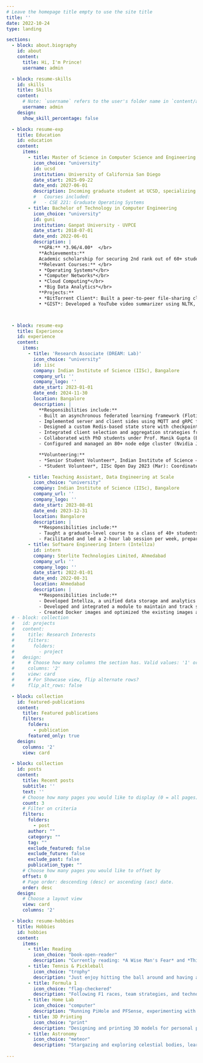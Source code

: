 ```yaml
---
# Leave the homepage title empty to use the site title
title: ''
date: 2022-10-24
type: landing

sections:
  - block: about.biography
    id: about
    content:
      title: Hi, I'm Prince!
      username: admin

  - block: resume-skills
    id: skills
    title: Skills
    content:
      # Note: `username` refers to the user's folder name in `content/authors/`
      username: admin
    design:
      show_skill_percentage: false

  - block: resume-exp
    title: Education
    id: education
    content:
      items:
        - title: Master of Science in Computer Science and Engineering
          icon_choice: "university"
          id: ucsd
          institution: University of California San Diego
          date_start: 2025-09-22
          date_end: 2027-06-01
          description: Incoming graduate student at UCSD, specializing in **Distributed Systems**
          #   Courses included:
          #   - CSE 221: Graduate Operating Systems
        - title: Bachelor of Technology in Computer Engineering
          icon_choice: "university"
          id: guni
          institution: Ganpat University - UVPCE
          date_start: 2018-07-01
          date_end: 2022-06-01
          description: |
            **GPA:** *3.96/4.00*  </br>
            **Achievements:**
            Academic scholarship for securing 2nd rank out of 60+ students  
            **Relevant Courses:** </br>
            • *Operating Systems*</br> 
            • *Computer Networks*</br>
            • *Cloud Computing*</br>
            • *Big Data Analytics*</br>
            **Projects:**  
            • *BitTorrent Client*: Built a peer-to-peer file-sharing client using Python’s AsyncIO and BitTorrent protocol with a custom Bencode parser  
            • *GIST*: Developed a YouTube video summarizer using NLTK, BART model, SQLite, and Tkinter



  - block: resume-exp
    title: Experience
    id: experience
    content:
      items:
        - title: 'Research Associate (DREAM: Lab)'
          icon_choice: "university"
          id: iisc
          company: Indian Institute of Science (IISc), Bangalore
          company_url: ''
          company_logo: ''
          date_start: 2023-01-01
          date_end: 2024-11-30
          location: Bangalore
          description: |
            **Responsibilities include:**
            - Built an asynchronous federated learning framework (Flotilla) in Python, optimized for edge hardware deployment
            - Implemented server and client sides using MQTT and gRPC for efficient message passing and coordination in federated learning
            - Designed a custom Redis-based state store with checkpointing to enable recovery from full server failures without data loss or disruption
            - Integrated client selection and aggregation strategies from current research for performance, accuracy, and turnaround optimization
            - Collaborated with PhD students under Prof. Manik Gupta (BITS Pilani) and Prof. Yogesh Simmhan (IISc) to ensure Flotilla’s scalability and reliability
            - Configured and managed an 80+ node edge cluster (Nvidia Jetsons, Raspberry Pis), supporting lab infrastructure and projects including Flotilla

            **Volunteering:**  
            - *Senior Student Volunteer*, Indian Institute of Science – IEEE/ACM CCGrid 2023 (May): Co-organized a 300+ participant conference; coordinated 3 poster sessions and assisted keynote speakers and faculty  
            - *Student Volunteer*, IISc Open Day 2023 (Mar): Coordinated presentation sessions for DREAM:Lab projects

        - title: Teaching Assistant, Data Engineering at Scale
          icon_choice: "university"
          company: Indian Institute of Science (IISc), Bangalore
          company_url: ''
          company_logo: ''
          date_start: 2023-08-01
          date_end: 2023-12-31
          location: Bangalore
          description: |
            **Responsibilities include:**
            - Taught a graduate-level course to a class of 40+ students, comprising topics such as HDFS, Map-Reduce, Apache Spark
            - Facilitated and led a 2-hour lab session per week, prepared and graded assignments, conducted one-on-one office hours, and conducted doubt-clearing sessions
        - title: Software Engineering Intern (Intellza)
          id: intern
          company: Sterlite Technologies Limited, Ahmedabad
          company_url: ''
          company_logo: ''
          date_start: 2022-01-01
          date_end: 2022-08-31
          location: Ahmedabad
          description: |
            **Responsibilities include:**
            - Developed Intellza, a unified data storage and analytics platform, alongside a cross-functional team
            - Developed and integrated a module to maintain and track schema changes for MongoDB on Intellza using LiquiBase
            - Created Docker images and optimized the existing images as per Docker’s recommendations, reducing the image size to 35% and improving the build times of the project’s CI/CD pipeline by 50%
  # - block: collection
  #   id: projects
  #   content:
  #     title: Research Interests
  #     filters:
  #       folders:
  #         - project
  #   design:
  #     # Choose how many columns the section has. Valid values: '1' or '2'.
  #     columns: '2'
  #     view: card
  #     # For Showcase view, flip alternate rows?
  #     flip_alt_rows: false

  - block: collection
    id: featured-publications
    content:
      title: Featured publications
      filters:
        folders:
          - publication
        featured_only: true
    design:
      columns: '2'
      view: card

  - block: collection
    id: posts
    content:
      title: Recent posts
      subtitle: ''
      text: ''
      # Choose how many pages you would like to display (0 = all pages)
      count: 3
      # Filter on criteria
      filters:
        folders:
          - post
        author: ""
        category: ""
        tag: ""
        exclude_featured: false
        exclude_future: false
        exclude_past: false
        publication_type: ""
      # Choose how many pages you would like to offset by
      offset: 0
      # Page order: descending (desc) or ascending (asc) date.
      order: desc
    design:
      # Choose a layout view
      view: card
      columns: '2'

  - block: resume-hobbies
    title: Hobbies
    id: hobbies
    content:
      items:
        - title: Reading
          icon_choice: "book-open-reader"
          description: "Currently reading: *A Wise Man's Fear* and *Thinking, Fast and Slow*"
        - title: Tennis & Pickleball
          icon_choice: "trophy"
          description: "Just enjoy hitting the ball around and having a good time with friends"
        - title: Formula 1
          icon_choice: "flag-checkered"
          description: "Following F1 races, team strategies, and technological advancements"
        - title: Home Lab
          icon_choice: "computer"
          description: "Running PiHole and PFSense, experimenting with network setups"
        - title: 3D Printing
          icon_choice: "print"
          description: "Designing and printing 3D models for personal projects or prototyping"
        - title: Astronomy
          icon_choice: "meteor"
          description: "Stargazing and exploring celestial bodies, learning about the universe"
        
---
```

